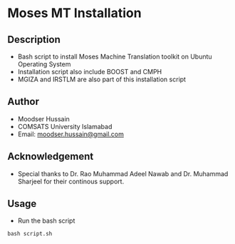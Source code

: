 # Moses MT Installation
## Description
- Bash script to install Moses Machine Translation toolkit on Ubuntu Operating System
- Installation script also include BOOST and CMPH 
- MGIZA and IRSTLM are also part of this installation script

## Author
- Moodser Hussain
- COMSATS University Islamabad
- Email: moodser.hussain@gmail.com

## Acknowledgement
- Special thanks to Dr. Rao Muhammad Adeel Nawab and Dr. Muhammad Sharjeel for their continous support.

## Usage
- Run the bash script 
```
bash script.sh
```
